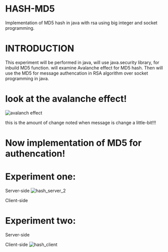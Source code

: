 # HASH-MD5
Implementation of MD5 hash in java with rsa using big integer and socket programming.

# INTRODUCTION
This experiment will be performed in java, will use java.security library, for inbuild MD5 function.
will examine Avalanche effect for MD5 hash.
Then will use the MD5 for message authencation in RSA algorithm over socket programming in java.

# look at the avalanche effect!

![avalanch effect](https://user-images.githubusercontent.com/93263533/159913645-1234687d-a2a0-4c42-9b54-f206c530c10e.jpg)

this is the amount of change noted when message is change a little-bit!!!
# Now implementation of MD5 for authencation!
# Experiment one:
Server-side
![hash_server_2](https://user-images.githubusercontent.com/93263533/159914330-4d9a4583-ddec-4432-bb50-7aaed2804362.jpg)

Client-side

# Experiment two:
Server-side

Client-side
![hash_client](https://user-images.githubusercontent.com/93263533/159914423-4e84f393-9274-4a51-8865-5782ced33a9d.jpg)
